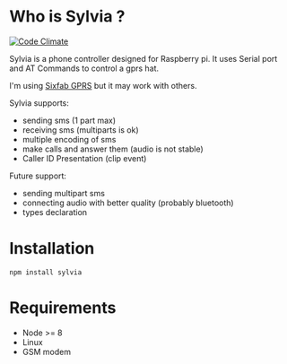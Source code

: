 # Who is Sylvia ?
[![Code Climate](https://codeclimate.com/github/TinyMan/node-sylvia/badges/gpa.svg)](https://codeclimate.com/github/TinyMan/node-sylvia)

Sylvia is a phone controller designed for Raspberry pi. It uses Serial port and AT Commands to control a gprs hat.

I'm using [Sixfab GPRS](http://sixfab.com/product/gsmgprs-shield/) but it may work with others.

Sylvia supports:

* sending sms (1 part max)
* receiving sms (multiparts is ok)
* multiple encoding of sms
* make calls and answer them (audio is not stable)
* Caller ID Presentation (clip event)

Future support:
* sending multipart sms
* connecting audio with better quality (probably bluetooth)
* types declaration

# Installation

`npm install sylvia`

# Requirements
* Node >= 8
* Linux
* GSM modem


